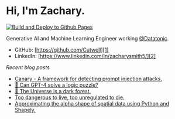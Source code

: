 # Hi, I'm Zachary.

[![Build and Deploy to Github Pages](https://github.com/Cutwell/blog/actions/workflows/build-jekyll.yml/badge.svg?branch=main)](https://github.com/Cutwell/blog/actions/workflows/build-jekyll.yml)

Generative AI and Machine Learning Engineer working [@Datatonic](https://datatonic.com/).

* GitHub: [https://github.com/Cutwell][1]
* LinkedIn: [https://www.linkedin.com/in/zacharysmith5/][2]

[1]: https://github.com/Cutwell
[2]: https://www.linkedin.com/in/zacharysmith5/

_Recent blog posts_
<!--START_SECTION:feed-->
* [Canary - A framework for detecting prompt injection attacks.](https:&#x2F;&#x2F;cutwell.github.io&#x2F;blog&#x2F;&#x2F;canary-llm&#x2F;)
* [🦓 Can GPT-4 solve a logic puzzle?](https:&#x2F;&#x2F;cutwell.github.io&#x2F;blog&#x2F;&#x2F;zebra-problem&#x2F;)
* [🌌 The Universe is a dark forest.](https:&#x2F;&#x2F;cutwell.github.io&#x2F;blog&#x2F;&#x2F;dark-forest-hypothesis&#x2F;)
* [Too dangerous to live, too unregulated to die.](https:&#x2F;&#x2F;cutwell.github.io&#x2F;blog&#x2F;&#x2F;ai-art-vs-artists&#x2F;)
* [Approximating the alpha shape of spatial data using Python and Shapely.](https:&#x2F;&#x2F;cutwell.github.io&#x2F;blog&#x2F;&#x2F;spatial-data-boundary&#x2F;)
<!--END_SECTION:feed-->
